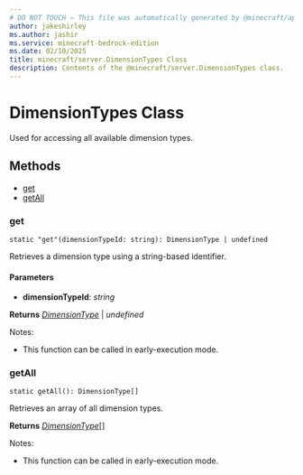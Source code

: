 ```yaml
---
# DO NOT TOUCH — This file was automatically generated by @minecraft/api-docs-generator, to report problems file an issue at https://github.com/Mojang/minecraft-scripting-libraries
author: jakeshirley
ms.author: jashir
ms.service: minecraft-bedrock-edition
ms.date: 02/10/2025
title: minecraft/server.DimensionTypes Class
description: Contents of the @minecraft/server.DimensionTypes class.
---
```

# DimensionTypes Class

Used for accessing all available dimension types.

## Methods
- [get](#get)
- [getAll](#getall)

### **get**
`
static "get"(dimensionTypeId: string): DimensionType | undefined
`

Retrieves a dimension type using a string-based identifier.

#### **Parameters**
- **dimensionTypeId**: *string*

**Returns** [*DimensionType*](DimensionType.md) | *undefined*
  
Notes:
- This function can be called in early-execution mode.

### **getAll**
`
static getAll(): DimensionType[]
`

Retrieves an array of all dimension types.

**Returns** [*DimensionType*](DimensionType.md)[]
  
Notes:
- This function can be called in early-execution mode.

